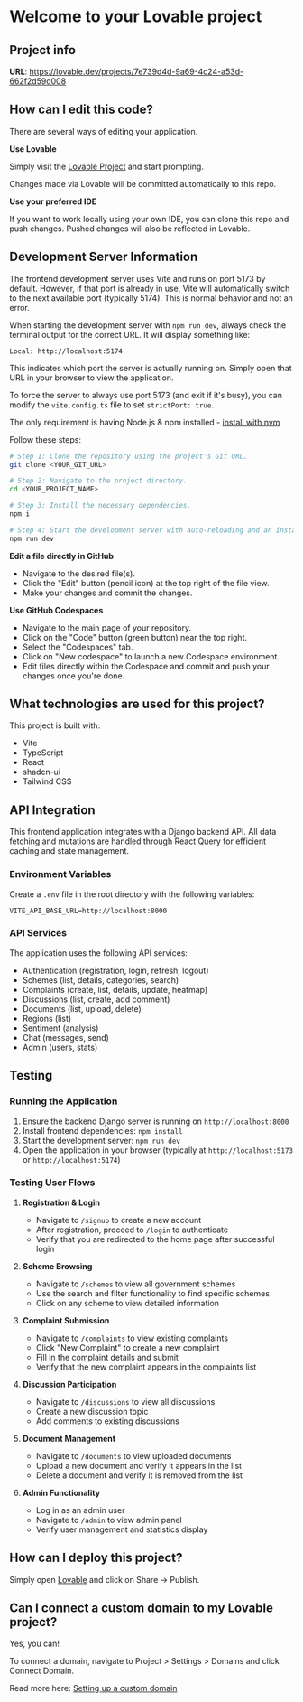 # Welcome to your Lovable project

## Project info

**URL**: https://lovable.dev/projects/7e739d4d-9a69-4c24-a53d-662f2d59d008

## How can I edit this code?

There are several ways of editing your application.

**Use Lovable**

Simply visit the [Lovable Project](https://lovable.dev/projects/7e739d4d-9a69-4c24-a53d-662f2d59d008) and start prompting.

Changes made via Lovable will be committed automatically to this repo.

**Use your preferred IDE**

If you want to work locally using your own IDE, you can clone this repo and push changes. Pushed changes will also be reflected in Lovable.

## Development Server Information

The frontend development server uses Vite and runs on port 5173 by default. However, if that port is already in use, Vite will automatically switch to the next available port (typically 5174). This is normal behavior and not an error.

When starting the development server with `npm run dev`, always check the terminal output for the correct URL. It will display something like:

```
Local: http://localhost:5174
```

This indicates which port the server is actually running on. Simply open that URL in your browser to view the application.

To force the server to always use port 5173 (and exit if it's busy), you can modify the `vite.config.ts` file to set `strictPort: true`.

The only requirement is having Node.js & npm installed - [install with nvm](https://github.com/nvm-sh/nvm#installing-and-updating)

Follow these steps:

```sh
# Step 1: Clone the repository using the project's Git URL.
git clone <YOUR_GIT_URL>

# Step 2: Navigate to the project directory.
cd <YOUR_PROJECT_NAME>

# Step 3: Install the necessary dependencies.
npm i

# Step 4: Start the development server with auto-reloading and an instant preview.
npm run dev
```

**Edit a file directly in GitHub**

- Navigate to the desired file(s).
- Click the "Edit" button (pencil icon) at the top right of the file view.
- Make your changes and commit the changes.

**Use GitHub Codespaces**

- Navigate to the main page of your repository.
- Click on the "Code" button (green button) near the top right.
- Select the "Codespaces" tab.
- Click on "New codespace" to launch a new Codespace environment.
- Edit files directly within the Codespace and commit and push your changes once you're done.

## What technologies are used for this project?

This project is built with:

- Vite
- TypeScript
- React
- shadcn-ui
- Tailwind CSS

## API Integration

This frontend application integrates with a Django backend API. All data fetching and mutations are handled through React Query for efficient caching and state management.

### Environment Variables

Create a `.env` file in the root directory with the following variables:

```
VITE_API_BASE_URL=http://localhost:8000
```

### API Services

The application uses the following API services:
- Authentication (registration, login, refresh, logout)
- Schemes (list, details, categories, search)
- Complaints (create, list, details, update, heatmap)
- Discussions (list, create, add comment)
- Documents (list, upload, delete)
- Regions (list)
- Sentiment (analysis)
- Chat (messages, send)
- Admin (users, stats)

## Testing

### Running the Application

1. Ensure the backend Django server is running on `http://localhost:8000`
2. Install frontend dependencies: `npm install`
3. Start the development server: `npm run dev`
4. Open the application in your browser (typically at `http://localhost:5173` or `http://localhost:5174`)

### Testing User Flows

1. **Registration & Login**
   - Navigate to `/signup` to create a new account
   - After registration, proceed to `/login` to authenticate
   - Verify that you are redirected to the home page after successful login

2. **Scheme Browsing**
   - Navigate to `/schemes` to view all government schemes
   - Use the search and filter functionality to find specific schemes
   - Click on any scheme to view detailed information

3. **Complaint Submission**
   - Navigate to `/complaints` to view existing complaints
   - Click "New Complaint" to create a new complaint
   - Fill in the complaint details and submit
   - Verify that the new complaint appears in the complaints list

4. **Discussion Participation**
   - Navigate to `/discussions` to view all discussions
   - Create a new discussion topic
   - Add comments to existing discussions

5. **Document Management**
   - Navigate to `/documents` to view uploaded documents
   - Upload a new document and verify it appears in the list
   - Delete a document and verify it is removed from the list

6. **Admin Functionality**
   - Log in as an admin user
   - Navigate to `/admin` to view admin panel
   - Verify user management and statistics display

## How can I deploy this project?

Simply open [Lovable](https://lovable.dev/projects/7e739d4d-9a69-4c24-a53d-662f2d59d008) and click on Share -> Publish.

## Can I connect a custom domain to my Lovable project?

Yes, you can!

To connect a domain, navigate to Project > Settings > Domains and click Connect Domain.

Read more here: [Setting up a custom domain](https://docs.lovable.dev/tips-tricks/custom-domain#step-by-step-guide)
